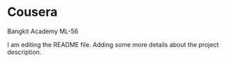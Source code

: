 # Cousera
Bangkit Academy ML-56

I am editing the README file. Adding some more details about the project description.

